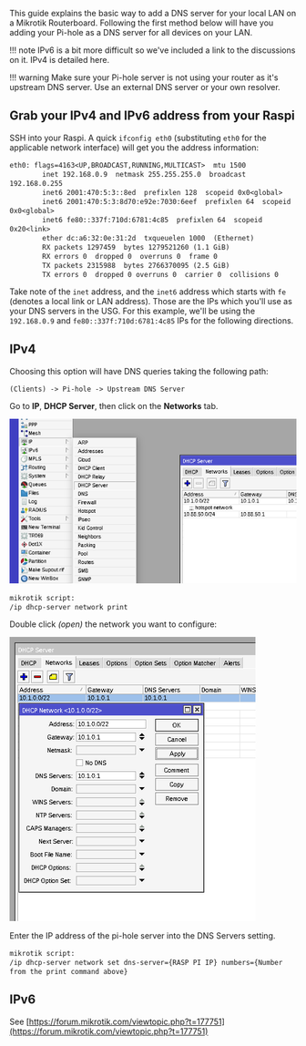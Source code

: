 This guide explains the basic way to add a DNS server for your local LAN on a Mikrotik Routerboard. Following the first method below will have you adding your Pi-hole as a DNS server for all devices on your LAN. 
  
!!! note
    IPv6 is a bit more difficult so we've included a link to the discussions on it. IPv4 is detailed here.
  
!!! warning
    Make sure your Pi-hole server is not using your router as it's upstream DNS server. Use an external DNS server or your own resolver.  
  
## Grab your IPv4 and IPv6 address from your Raspi

SSH into your Raspi. A quick `ifconfig eth0` (substituting `eth0` for the applicable network interface) will get you the address information:

```
eth0: flags=4163<UP,BROADCAST,RUNNING,MULTICAST>  mtu 1500
        inet 192.168.0.9  netmask 255.255.255.0  broadcast 192.168.0.255
        inet6 2001:470:5:3::8ed  prefixlen 128  scopeid 0x0<global>
        inet6 2001:470:5:3:8d70:e92e:7030:6eef  prefixlen 64  scopeid 0x0<global>
        inet6 fe80::337f:710d:6781:4c85  prefixlen 64  scopeid 0x20<link>
        ether dc:a6:32:0e:31:2d  txqueuelen 1000  (Ethernet)
        RX packets 1297459  bytes 1279521260 (1.1 GiB)
        RX errors 0  dropped 0  overruns 0  frame 0
        TX packets 2315988  bytes 2766370095 (2.5 GiB)
        TX errors 0  dropped 0 overruns 0  carrier 0  collisions 0
```

Take note of the `inet` address, and the `inet6` address which starts with `fe` (denotes a local link or LAN address). Those are the IPs which you'll use as your DNS servers in the USG. For this example, we'll be using the `192.168.0.9` and `fe80::337f:710d:6781:4c85` IPs for the following directions.

## IPv4  

Choosing this option will have DNS queries taking the following path:

```
(Clients) -> Pi-hole -> Upstream DNS Server
```

Go to **IP**, **DHCP Server**, then click on the **Networks** tab.

![Screenshot of Mikrotik DHCP Server](../images/routers/mikrotik/DHCP-Server-Winbox.png)  
```
mikrotik script:
/ip dhcp-server network print
```

Double click *(open)* the network you want to configure:

![Screenshot of Mikrotik DHCP Networks](../images/routers/mikrotik/DHCP-Networks.png)

Enter the IP address of the pi-hole server into the DNS Servers setting.  

```
mikrotik script:
/ip dhcp-server network set dns-server={RASP PI IP} numbers={Number from the print command above}
```

## IPv6  

See [https://forum.mikrotik.com/viewtopic.php?t=177751](https://forum.mikrotik.com/viewtopic.php?t=177751)
